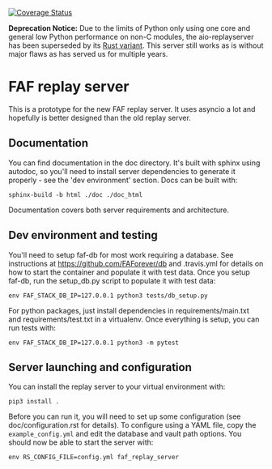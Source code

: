 [![Coverage Status](https://coveralls.io/repos/github/FAForever/faf-aio-replayserver/badge.svg?branch=master)](https://coveralls.io/github/FAForever/faf-aio-replayserver?branch=master)

**Deprecation Notice:** Due to the limits of Python only using one core and general low Python performance on non-C modules, the aio-replayserver has been superseded by its [Rust variant](https://github.com/FAForever/faf-rust-replayserver). This server still works as is without major flaws as has served us for multiple years.


FAF replay server
=================

This is a prototype for the new FAF replay server. It uses asyncio a lot and
hopefully is better designed than the old replay server.

Documentation
-------------

You can find documentation in the doc directory. It's built with sphinx using
autodoc, so you'll need to install server dependencies to generate it properly -
see the 'dev environment' section. Docs can be built with:

`sphinx-build -b html ./doc ./doc_html`

Documentation covers both server requirements and architecture.

Dev environment and testing
---------------------------

You'll need to setup faf-db for most work requiring a database. See
instructions at https://github.com/FAForever/db and .travis.yml for details on
how to start the container and populate it with test data. Once you setup
faf-db, run the setup\_db.py script to populate it with test data:

`env FAF_STACK_DB_IP=127.0.0.1 python3 tests/db_setup.py`

For python packages, just install dependencies in requirements/main.txt and
requirements/test.txt in a virtualenv. Once everything is setup, you can run
tests with:

`env FAF_STACK_DB_IP=127.0.0.1 python3 -m pytest`

Server launching and configuration
----------------------------------

You can install the replay server to your virtual environment with:

`pip3 install .`

Before you can run it, you will need to set up some configuration (see
doc/configuration.rst for details). To configure using a YAML file, copy the
`example_config.yml` and edit the database and vault path options. You should
now be able to start the server with:

`env RS_CONFIG_FILE=config.yml faf_replay_server`
